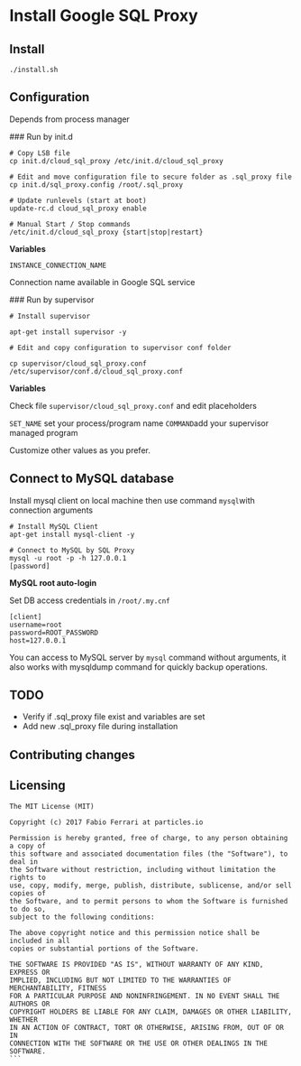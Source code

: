 Install Google SQL Proxy
========================


Install
---------

```
./install.sh
```

Configuration
-------------

Depends from process manager  

### Run by init.d

```
# Copy LSB file
cp init.d/cloud_sql_proxy /etc/init.d/cloud_sql_proxy

# Edit and move configuration file to secure folder as .sql_proxy file
cp init.d/sql_proxy.config /root/.sql_proxy

# Update runlevels (start at boot)
update-rc.d cloud_sql_proxy enable

# Manual Start / Stop commands
/etc/init.d/cloud_sql_proxy {start|stop|restart}

```

**Variables**

`INSTANCE_CONNECTION_NAME`

Connection name available in Google SQL service

### Run by supervisor

```
# Install supervisor

apt-get install supervisor -y

# Edit and copy configuration to supervisor conf folder 

cp supervisor/cloud_sql_proxy.conf /etc/supervisor/conf.d/cloud_sql_proxy.conf

```

**Variables**

Check file `supervisor/cloud_sql_proxy.conf` and edit placeholders

`SET_NAME` set your process/program name
`COMMAND`add your supervisor managed program

Customize other values as you prefer.


Connect to MySQL database
-------------------------

Install mysql client on local machine then use command `mysql`with connection arguments

```
# Install MySQL Client
apt-get install mysql-client -y

# Connect to MySQL by SQL Proxy 
mysql -u root -p -h 127.0.0.1
[password]
```

**MySQL root auto-login**

Set DB access credentials in `/root/.my.cnf`

```
[client]
username=root
password=ROOT_PASSWORD
host=127.0.0.1
```

You can access to MySQL server by `mysql` command without arguments, it also works with mysqldump command for quickly backup operations.

TODO
----

- Verify if .sql_proxy file exist and variables are set
- Add new .sql_proxy file during installation


Contributing changes
--------------------


Licensing
---------

````
The MIT License (MIT)

Copyright (c) 2017 Fabio Ferrari at particles.io

Permission is hereby granted, free of charge, to any person obtaining a copy of
this software and associated documentation files (the "Software"), to deal in
the Software without restriction, including without limitation the rights to
use, copy, modify, merge, publish, distribute, sublicense, and/or sell copies of
the Software, and to permit persons to whom the Software is furnished to do so,
subject to the following conditions:

The above copyright notice and this permission notice shall be included in all
copies or substantial portions of the Software.

THE SOFTWARE IS PROVIDED "AS IS", WITHOUT WARRANTY OF ANY KIND, EXPRESS OR
IMPLIED, INCLUDING BUT NOT LIMITED TO THE WARRANTIES OF MERCHANTABILITY, FITNESS
FOR A PARTICULAR PURPOSE AND NONINFRINGEMENT. IN NO EVENT SHALL THE AUTHORS OR
COPYRIGHT HOLDERS BE LIABLE FOR ANY CLAIM, DAMAGES OR OTHER LIABILITY, WHETHER
IN AN ACTION OF CONTRACT, TORT OR OTHERWISE, ARISING FROM, OUT OF OR IN
CONNECTION WITH THE SOFTWARE OR THE USE OR OTHER DEALINGS IN THE SOFTWARE.
```


